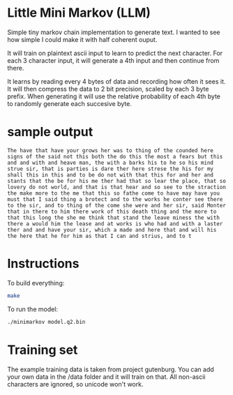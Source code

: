 # Little Mini Markov (LLM)

Simple tiny markov chain implementation to generate text. I wanted to see how simple I could make it with half coherent ouput.

It will train on plaintext ascii input to learn to predict the next character.
For each 3 character input, it will generate a 4th input and then
continue from there.

It learns by reading every 4 bytes of data and recording how often it sees it. It will then compress the data to 2 bit precision, scaled by each 3 byte prefix. When generating it will use the relative probability of each 4th byte to randomly generate each succesive byte.

# sample output

```text
The have that have your grows her was to thing of the counded here signs of the said not this both the do this the most a fears but this and and with and heave man, the with a barks his to he so his mind strue sir, that is parties is dare ther here strese the his for my shall this in this and to be do not with that this for and her and stants that the be for his me ther had that so lear the place, that so lovery do not world, and that is that hear and so see to the straction the make more to the me that this so fathe come to have may have you must that I said thing a brotect and to the works he conter see there to the sir, and to thing of the come she were and her sir, said Monter that in there to him there work of this death thing and the more to that this long the she me think that stand the leave miness the with there a would him the lease and at works is who had and with a laster ther and and have your sir, which a made and here that and will his the here that he for him as that I can and strius, and to t
```

# Instructions
To build everything:

```bash
make
```

To run the model:

```bash
./minimarkov model.q2.bin
```

# Training set

The example training data is taken from project gutenburg. You can add
your own data in the /data folder and it will train on that. All
non-ascii characters are ignored, so unicode won't work.
